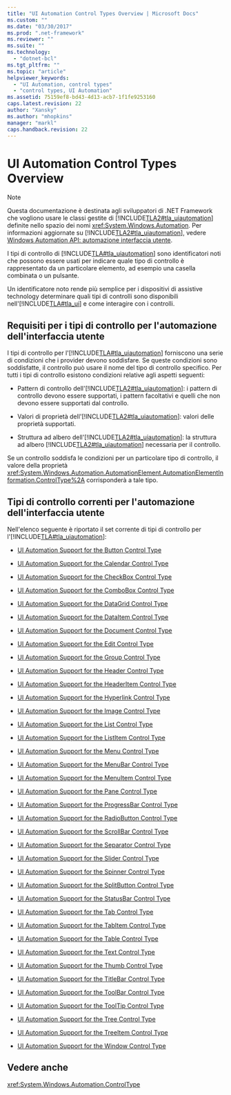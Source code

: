 ```yaml
---
title: "UI Automation Control Types Overview | Microsoft Docs"
ms.custom: ""
ms.date: "03/30/2017"
ms.prod: ".net-framework"
ms.reviewer: ""
ms.suite: ""
ms.technology: 
  - "dotnet-bcl"
ms.tgt_pltfrm: ""
ms.topic: "article"
helpviewer_keywords: 
  - "UI Automation, control types"
  - "control types, UI Automation"
ms.assetid: 75159ef8-bd43-4d13-acb7-1f1fe9253160
caps.latest.revision: 22
author: "Xansky"
ms.author: "mhopkins"
manager: "markl"
caps.handback.revision: 22
---
```

# UI Automation Control Types Overview
> [!NOTE]
>  Questa documentazione è destinata agli sviluppatori di .NET Framework che vogliono usare le classi gestite di [!INCLUDE[TLA2#tla_uiautomation](../../../includes/tla2sharptla-uiautomation-md.md)] definite nello spazio dei nomi <xref:System.Windows.Automation>. Per informazioni aggiornate su [!INCLUDE[TLA2#tla_uiautomation](../../../includes/tla2sharptla-uiautomation-md.md)], vedere [Windows Automation API: automazione interfaccia utente](http://go.microsoft.com/fwlink/?LinkID=156746).  
  
 I tipi di controllo di [!INCLUDE[TLA#tla_uiautomation](../../../includes/tlasharptla-uiautomation-md.md)] sono identificatori noti che possono essere usati per indicare quale tipo di controllo è rappresentato da un particolare elemento, ad esempio una casella combinata o un pulsante.  
  
 Un identificatore noto rende più semplice per i dispositivi di assistive technology determinare quali tipi di controlli sono disponibili nell'[!INCLUDE[TLA#tla_ui](../../../includes/tlasharptla-ui-md.md)] e come interagire con i controlli.  
  
<a name="UI_Automation_Control_Type_Requisites"></a>   
## Requisiti per i tipi di controllo per l'automazione dell'interfaccia utente  
 I tipi di controllo per l'[!INCLUDE[TLA#tla_uiautomation](../../../includes/tlasharptla-uiautomation-md.md)] forniscono una serie di condizioni che i provider devono soddisfare. Se queste condizioni sono soddisfatte, il controllo può usare il nome del tipo di controllo specifico. Per tutti i tipi di controllo esistono condizioni relative agli aspetti seguenti:  
  
-   Pattern di controllo dell'[!INCLUDE[TLA2#tla_uiautomation](../../../includes/tla2sharptla-uiautomation-md.md)]: i pattern di controllo devono essere supportati, i pattern facoltativi e quelli che non devono essere supportati dal controllo.  
  
-   Valori di proprietà dell'[!INCLUDE[TLA2#tla_uiautomation](../../../includes/tla2sharptla-uiautomation-md.md)]: valori delle proprietà supportati.  
  
-   Struttura ad albero dell'[!INCLUDE[TLA2#tla_uiautomation](../../../includes/tla2sharptla-uiautomation-md.md)]: la struttura ad albero [!INCLUDE[TLA2#tla_uiautomation](../../../includes/tla2sharptla-uiautomation-md.md)] necessaria per il controllo.  
  
 Se un controllo soddisfa le condizioni per un particolare tipo di controllo, il valore della proprietà <xref:System.Windows.Automation.AutomationElement.AutomationElementInformation.ControlType%2A> corrisponderà a tale tipo.  
  
<a name="Current_UI_Automation_Control_Types"></a>   
## Tipi di controllo correnti per l'automazione dell'interfaccia utente  
 Nell'elenco seguente è riportato il set corrente di tipi di controllo per l'[!INCLUDE[TLA#tla_uiautomation](../../../includes/tlasharptla-uiautomation-md.md)]:  
  
-   [UI Automation Support for the Button Control Type](../../../docs/framework/ui-automation/ui-automation-support-for-the-button-control-type.md)  
  
-   [UI Automation Support for the Calendar Control Type](../../../docs/framework/ui-automation/ui-automation-support-for-the-calendar-control-type.md)  
  
-   [UI Automation Support for the CheckBox Control Type](../../../docs/framework/ui-automation/ui-automation-support-for-the-checkbox-control-type.md)  
  
-   [UI Automation Support for the ComboBox Control Type](../../../docs/framework/ui-automation/ui-automation-support-for-the-combobox-control-type.md)  
  
-   [UI Automation Support for the DataGrid Control Type](../../../docs/framework/ui-automation/ui-automation-support-for-the-datagrid-control-type.md)  
  
-   [UI Automation Support for the DataItem Control Type](../../../docs/framework/ui-automation/ui-automation-support-for-the-dataitem-control-type.md)  
  
-   [UI Automation Support for the Document Control Type](../../../docs/framework/ui-automation/ui-automation-support-for-the-document-control-type.md)  
  
-   [UI Automation Support for the Edit Control Type](../../../docs/framework/ui-automation/ui-automation-support-for-the-edit-control-type.md)  
  
-   [UI Automation Support for the Group Control Type](../../../docs/framework/ui-automation/ui-automation-support-for-the-group-control-type.md)  
  
-   [UI Automation Support for the Header Control Type](../../../docs/framework/ui-automation/ui-automation-support-for-the-header-control-type.md)  
  
-   [UI Automation Support for the HeaderItem Control Type](../../../docs/framework/ui-automation/ui-automation-support-for-the-headeritem-control-type.md)  
  
-   [UI Automation Support for the Hyperlink Control Type](../../../docs/framework/ui-automation/ui-automation-support-for-the-hyperlink-control-type.md)  
  
-   [UI Automation Support for the Image Control Type](../../../docs/framework/ui-automation/ui-automation-support-for-the-image-control-type.md)  
  
-   [UI Automation Support for the List Control Type](../../../docs/framework/ui-automation/ui-automation-support-for-the-list-control-type.md)  
  
-   [UI Automation Support for the ListItem Control Type](../../../docs/framework/ui-automation/ui-automation-support-for-the-listitem-control-type.md)  
  
-   [UI Automation Support for the Menu Control Type](../../../docs/framework/ui-automation/ui-automation-support-for-the-menu-control-type.md)  
  
-   [UI Automation Support for the MenuBar Control Type](../../../docs/framework/ui-automation/ui-automation-support-for-the-menubar-control-type.md)  
  
-   [UI Automation Support for the MenuItem Control Type](../../../docs/framework/ui-automation/ui-automation-support-for-the-menuitem-control-type.md)  
  
-   [UI Automation Support for the Pane Control Type](../../../docs/framework/ui-automation/ui-automation-support-for-the-pane-control-type.md)  
  
-   [UI Automation Support for the ProgressBar Control Type](../../../docs/framework/ui-automation/ui-automation-support-for-the-progressbar-control-type.md)  
  
-   [UI Automation Support for the RadioButton Control Type](../../../docs/framework/ui-automation/ui-automation-support-for-the-radiobutton-control-type.md)  
  
-   [UI Automation Support for the ScrollBar Control Type](../../../docs/framework/ui-automation/ui-automation-support-for-the-scrollbar-control-type.md)  
  
-   [UI Automation Support for the Separator Control Type](../../../docs/framework/ui-automation/ui-automation-support-for-the-separator-control-type.md)  
  
-   [UI Automation Support for the Slider Control Type](../../../docs/framework/ui-automation/ui-automation-support-for-the-slider-control-type.md)  
  
-   [UI Automation Support for the Spinner Control Type](../../../docs/framework/ui-automation/ui-automation-support-for-the-spinner-control-type.md)  
  
-   [UI Automation Support for the SplitButton Control Type](../../../docs/framework/ui-automation/ui-automation-support-for-the-splitbutton-control-type.md)  
  
-   [UI Automation Support for the StatusBar Control Type](../../../docs/framework/ui-automation/ui-automation-support-for-the-statusbar-control-type.md)  
  
-   [UI Automation Support for the Tab Control Type](../../../docs/framework/ui-automation/ui-automation-support-for-the-tab-control-type.md)  
  
-   [UI Automation Support for the TabItem Control Type](../../../docs/framework/ui-automation/ui-automation-support-for-the-tabitem-control-type.md)  
  
-   [UI Automation Support for the Table Control Type](../../../docs/framework/ui-automation/ui-automation-support-for-the-table-control-type.md)  
  
-   [UI Automation Support for the Text Control Type](../../../docs/framework/ui-automation/ui-automation-support-for-the-text-control-type.md)  
  
-   [UI Automation Support for the Thumb Control Type](../../../docs/framework/ui-automation/ui-automation-support-for-the-thumb-control-type.md)  
  
-   [UI Automation Support for the TitleBar Control Type](../../../docs/framework/ui-automation/ui-automation-support-for-the-titlebar-control-type.md)  
  
-   [UI Automation Support for the ToolBar Control Type](../../../docs/framework/ui-automation/ui-automation-support-for-the-toolbar-control-type.md)  
  
-   [UI Automation Support for the ToolTip Control Type](../../../docs/framework/ui-automation/ui-automation-support-for-the-tooltip-control-type.md)  
  
-   [UI Automation Support for the Tree Control Type](../../../docs/framework/ui-automation/ui-automation-support-for-the-tree-control-type.md)  
  
-   [UI Automation Support for the TreeItem Control Type](../../../docs/framework/ui-automation/ui-automation-support-for-the-treeitem-control-type.md)  
  
-   [UI Automation Support for the Window Control Type](../../../docs/framework/ui-automation/ui-automation-support-for-the-window-control-type.md)  
  
## Vedere anche  
 <xref:System.Windows.Automation.ControlType>
